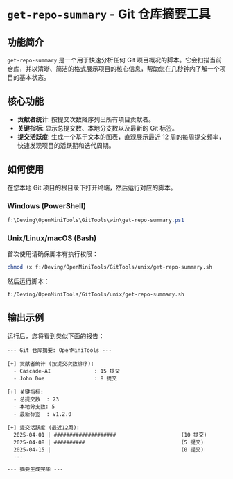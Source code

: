 # `get-repo-summary` - Git 仓库摘要工具

## 功能简介

`get-repo-summary` 是一个用于快速分析任何 Git 项目概况的脚本。它会扫描当前仓库，并以清晰、简洁的格式展示项目的核心信息，帮助您在几秒钟内了解一个项目的基本状态。

## 核心功能

-   **贡献者统计**: 按提交次数降序列出所有项目贡献者。
-   **关键指标**: 显示总提交数、本地分支数以及最新的 Git 标签。
-   **提交活跃度**: 生成一个基于文本的图表，直观展示最近 12 周的每周提交频率，快速发现项目的活跃期和迭代周期。

## 如何使用

在您本地 Git 项目的根目录下打开终端，然后运行对应的脚本。

### Windows (PowerShell)

```powershell
f:\Deving\OpenMiniTools\GitTools\win\get-repo-summary.ps1
```

### Unix/Linux/macOS (Bash)

首次使用请确保脚本有执行权限：

```bash
chmod +x f:/Deving/OpenMiniTools/GitTools/unix/get-repo-summary.sh
```

然后运行脚本：

```bash
f:/Deving/OpenMiniTools/GitTools/unix/get-repo-summary.sh
```

## 输出示例

运行后，您将看到类似下面的报告：

```
--- Git 仓库摘要: OpenMiniTools ---

[+] 贡献者统计 (按提交次数排序):
  - Cascade-AI              : 15 提交
  - John Doe                : 8 提交

[+] 关键指标:
  - 总提交数  : 23
  - 本地分支数: 5
  - 最新标签  : v1.2.0

[+] 提交活跃度 (最近12周):
  2025-04-01 | ####################                     (10 提交)
  2025-04-08 | ##########                               (5 提交)
  2025-04-15 |                                          (0 提交)
  ...

--- 摘要生成完毕 ---
```
